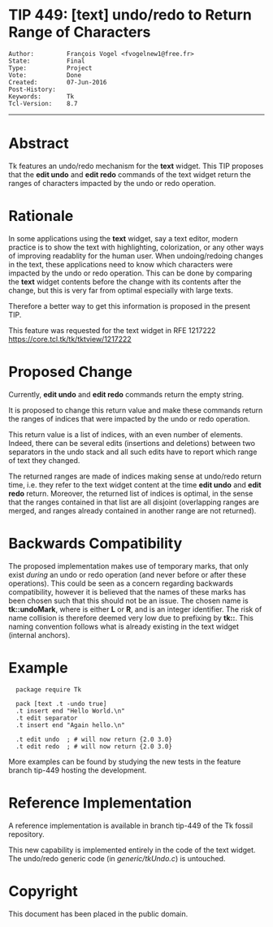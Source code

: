 # TIP 449: [text] undo/redo to Return Range of Characters
	Author:         François Vogel <fvogelnew1@free.fr>
	State:          Final
	Type:           Project
	Vote:           Done
	Created:        07-Jun-2016
	Post-History:   
	Keywords:       Tk
	Tcl-Version:    8.7
-----

# Abstract

Tk features an undo/redo mechanism for the **text** widget. This TIP
proposes that the **edit undo** and **edit redo** commands of the text
widget return the ranges of characters impacted by the undo or redo operation.

# Rationale

In some applications using the **text** widget, say a text editor, modern
practice is to show the text with highlighting, colorization, or any other
ways of improving readablity for the human user. When undoing/redoing changes
in the text, these applications need to know which characters were impacted by
the undo or redo operation. This can be done by comparing the **text**
widget contents before the change with its contents after the change, but this
is very far from optimal especially with large texts.

Therefore a better way to get this information is proposed in the present TIP.

This feature was requested for the text widget in RFE 1217222
<https://core.tcl.tk/tk/tktview/1217222> 

# Proposed Change

Currently, **edit undo** and **edit redo** commands return the empty
string.

It is proposed to change this return value and make these commands return the
ranges of indices that were impacted by the undo or redo operation.

This return value is a list of indices, with an even number of elements.
Indeed, there can be several edits \(insertions and deletions\) between two
separators in the undo stack and all such edits have to report which range of
text they changed.

The returned ranges are made of indices making sense at undo/redo return
time, i.e. they refer to the text widget content at the time **edit undo**
and **edit redo** return. Moreover, the returned list of indices is optimal,
in the sense that the ranges contained in that list are all disjoint
\(overlapping ranges are merged, and ranges already contained in another range
are not returned\).

# Backwards Compatibility

The proposed implementation makes use of temporary marks, that only exist
_during_ an undo or redo operation \(and never before or after these
operations\). This could be seen as a concern regarding backwards
compatibility, however it is believed that the names of these marks has been
chosen such that this should not be an issue. The chosen name is
**tk::undoMark<g><ID>**, where **<g>** is either **L** or **R**, and
**<ID>** is an integer identifier. The risk of name collision is therefore
deemed very low due to prefixing by **tk::**. This naming convention follows
what is already existing in the text widget \(internal anchors\).

# Example

	  package require Tk
	
	  pack [text .t -undo true]
	  .t insert end "Hello World.\n"
	  .t edit separator
	  .t insert end "Again hello.\n"
	
	  .t edit undo  ; # will now return {2.0 3.0}
	  .t edit redo  ; # will now return {2.0 3.0}
	

More examples can be found by studying the new tests in the feature branch
tip-449 hosting the development.

# Reference Implementation

A reference implementation is available in branch tip-449 of the Tk fossil
repository.

This new capability is implemented entirely in the code of the text widget. The undo/redo generic code \(in _generic/tkUndo.c_\) is untouched.

# Copyright

This document has been placed in the public domain.

